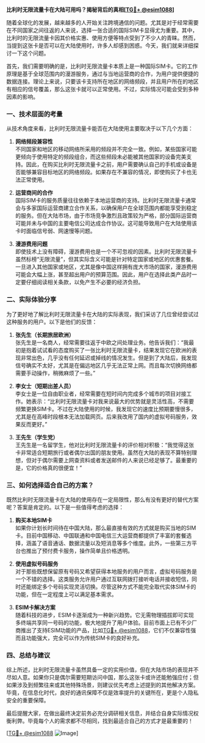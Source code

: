 **比利时无限流量卡在大陆可用吗？揭秘背后的真相[[TG💪+ @esim1088](https://t.me/s/esim1088)]**

随着全球化的发展，越来越多的人开始关注跨境通信的问题。尤其是对于经常需要在不同国家之间往返的人来说，选择一张合适的国际SIM卡显得尤为重要。其中，比利时的无限流量卡因其价格实惠、使用方便等特点受到了不少人的青睐。然而，当提到这张卡是否可以在大陆使用时，许多人却感到困惑。今天，我们就来详细探讨一下这个问题。

首先，我们需要明确的是，比利时无限流量卡本质上是一种国际SIM卡。它的工作原理是基于全球范围内的漫游服务，通过与当地运营商的合作，为用户提供便捷的数据连接。理论上来说，只要该卡支持所在地区的网络频段，并且用户所在的地区有相应的信号覆盖，那么这张卡就可以正常使用。不过，实际情况可能会受到多种因素的影响。

### 一、技术层面的考量

从技术角度来看，比利时无限流量卡能否在大陆使用主要取决于以下几个方面：

1. **网络频段兼容性**  
   不同国家和地区的移动网络所采用的频段并不完全一致。例如，某些国家可能更倾向于使用特定的频段组合，而这些频段未必能被其他国家的设备完美支持。因此，在购买比利时无限流量卡之前，用户需要确认自己的手机或设备是否能够兼容目标地区的网络频段。如果存在不兼容的情况，即使购买了卡也无法正常使用。

2. **运营商间的合作**  
 国际SIM卡的服务质量往往依赖于本地运营商的支持。比利时无限流量卡通常会与多家国际运营商建立合作关系，以确保用户在全球范围内都能享受到稳定的服务。但在大陆市场，由于市场竞争激烈且政策较为严格，部分国际运营商可能并未与中国的主要电信公司达成合作协议。这可能导致用户在大陆使用该卡时面临信号弱、网速慢等问题。

3. **漫游费用问题**  
 即使技术上没有障碍，漫游费用也是一个不可忽视的因素。比利时无限流量卡虽然标榜“无限流量”，但其实际含义可能是针对特定国家或地区的优惠套餐。一旦进入其他国家或地区，尤其是像中国这样拥有庞大市场的国家，漫游费用可能会大幅上涨，甚至超出用户的预算范围。因此，用户在选择此类产品时一定要仔细阅读相关条款，以免产生不必要的经济负担。

### 二、实际体验分享

为了更好地了解比利时无限流量卡在大陆的实际表现，我们采访了几位曾经尝试过这种服务的用户。以下是他们的反馈：

1. **张先生（长期旅居欧洲）**  
   张先生是一名商人，经常需要往返于中欧之间处理业务。他告诉我们：“我最初是抱着试试看的态度购买了一张比利时无限流量卡，结果发现它在欧洲的表现非常出色，几乎没有任何延迟或掉线的情况发生。但是到了大陆后，我发现信号确实不太好，尤其是在偏远地区几乎无法正常上网。而且每次切换网络都需要手动操作，稍微麻烦了一些。”

2. **李女士（短期出差人员）**  
   李女士是一位自由职业者，经常需要在短时间内完成多个城市的项目对接工作。她表示：“比利时无限流量卡对我来说最大的优势就是灵活性高，不需要频繁更换SIM卡。不过在大陆使用的时候，我发现它的速度比预期要慢很多，尤其是在高峰时段根本无法加载网页。后来我改用了国内的虚拟号码服务，效果反而更好。”

3. **王先生（学生党）**  
   王先生是一名留学生，他对比利时无限流量卡的评价相对积极：“我觉得这张卡非常适合短期旅行或者偶尔出国的朋友使用。虽然在大陆的表现不算特别理想，但对于偶尔需要上网查资料或者发送邮件的人来说已经足够了。最重要的是，它的价格真的很便宜！”

### 三、如何选择适合自己的方案？

既然比利时无限流量卡在大陆的使用存在一定局限性，那么有没有更好的替代方案呢？答案是肯定的。以下是一些值得考虑的选择：

1. **购买本地SIM卡**  
   如果你计划长时间待在中国大陆，那么最直接有效的方式就是购买当地的SIM卡。目前中国移动、中国联通和中国电信三大运营商都提供了丰富的套餐选择，涵盖了语音通话、数据流量以及短消息等多个维度。此外，一些第三方平台也推出了预付费卡服务，操作简单且价格透明。

2. **使用虚拟号码服务**  
   对于那些既想保留原有号码又希望获得本地服务的用户而言，虚拟号码服务是一个不错的选择。这类服务允许用户通过互联网拨打接听电话并接收短信，同时还能绑定多个号码实现灵活切换。尽管这种方式不能完全取代实体SIM卡的功能，但在一定程度上可以满足基本需求。

3. **ESIM卡解决方案**  
   随着科技的进步，ESIM卡逐渐成为一种新兴趋势。它无需物理插拔即可实现多终端共享同一号码的功能，极大地提升了用户体验。目前市面上已有不少厂商推出了支持ESIM功能的产品，比如[TG💪+ @esim1088](https://t.me/s/esim1088)，它们不仅兼容性强而且功能强大，完全可以作为传统SIM卡的良好补充。

### 四、总结与建议

综上所述，比利时无限流量卡虽然具备一定的实用价值，但在大陆市场的表现并不尽如人意。如果你只是偶尔需要短期访问中国，那么这张卡或许还能勉强应付；但如果涉及到频繁往来或其他特殊场景，则建议优先考虑上述提到的其他解决方案。毕竟，在信息化时代，良好的通讯保障不仅是效率提升的关键所在，更是个人隐私安全的重要保障。

最后提醒大家，在做出最终决定前务必充分调研相关信息，并结合自身实际情况权衡利弊。毕竟每个人的需求都不尽相同，找到最适合自己的方式才是最重要的！

[[TG💪+ @esim1088](https://t.me/s/esim1088) ![Image](https://i.postimg.cc/4NQfJmqS/Snipaste-2025-05-13-00-14-12.png)]